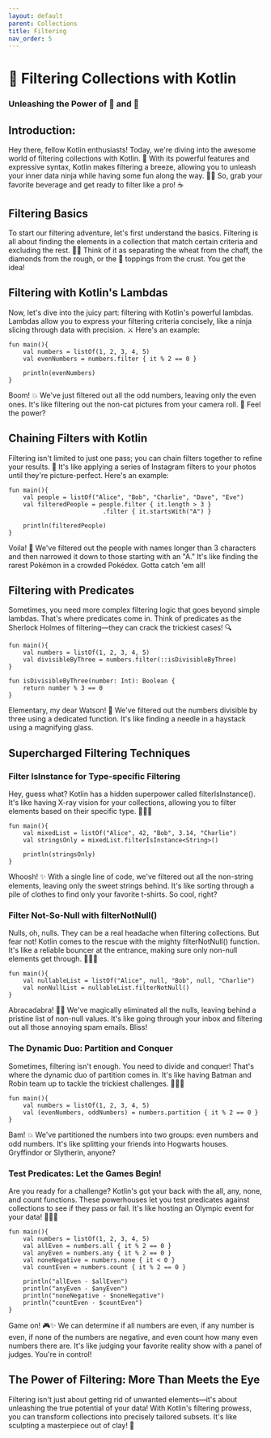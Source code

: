 ```yaml
---
layout: default
parent: Collections
title: Filtering
nav_order: 5
---
```

<script src="https://unpkg.com/kotlin-playground@1" data-selector="code"></script>

# 📝 Filtering Collections with Kotlin
### Unleashing the Power of 🧹 and 🎯

## Introduction:
Hey there, fellow Kotlin enthusiasts! Today, we're diving into the awesome world of filtering collections with Kotlin. 🎉 With its powerful features and expressive syntax, Kotlin makes filtering a breeze, allowing you to unleash your inner data ninja while having some fun along the way. 🐱‍👤 So, grab your favorite beverage and get ready to filter like a pro! ☕️

## Filtering Basics
To start our filtering adventure, let's first understand the basics. Filtering is all about finding the elements in a collection that match certain criteria and excluding the rest. 🕵️‍♀️ Think of it as separating the wheat from the chaff, the diamonds from the rough, or the 🍕 toppings from the crust. You get the idea!

## Filtering with Kotlin's Lambdas
Now, let's dive into the juicy part: filtering with Kotlin's powerful lambdas. Lambdas allow you to express your filtering criteria concisely, like a ninja slicing through data with precision. ⚔️ Here's an example:

```run-kotlin
fun main(){
    val numbers = listOf(1, 2, 3, 4, 5)
    val evenNumbers = numbers.filter { it % 2 == 0 }

    println(evenNumbers)
}
```
Boom! 💥 We've just filtered out all the odd numbers, leaving only the even ones. It's like filtering out the non-cat pictures from your camera roll. 📸 Feel the power?

## Chaining Filters with Kotlin
Filtering isn't limited to just one pass; you can chain filters together to refine your results. 🧬 It's like applying a series of Instagram filters to your photos until they're picture-perfect. Here's an example:

```run-kotlin
fun main(){
    val people = listOf("Alice", "Bob", "Charlie", "Dave", "Eve")
    val filteredPeople = people.filter { it.length > 3 }
                          .filter { it.startsWith("A") }
    
    println(filteredPeople)
}
```

Voila! 🎩 We've filtered out the people with names longer than 3 characters and then narrowed it down to those starting with an "A." It's like finding the rarest Pokémon in a crowded Pokédex. Gotta catch 'em all!

## Filtering with Predicates
Sometimes, you need more complex filtering logic that goes beyond simple lambdas. That's where predicates come in. Think of predicates as the Sherlock Holmes of filtering—they can crack the trickiest cases! 🔍

```run-kotlin
fun main(){
    val numbers = listOf(1, 2, 3, 4, 5)
    val divisibleByThree = numbers.filter(::isDivisibleByThree)
}

fun isDivisibleByThree(number: Int): Boolean {
    return number % 3 == 0
}
```
Elementary, my dear Watson! 🧐 We've filtered out the numbers divisible by three using a dedicated function. It's like finding a needle in a haystack using a magnifying glass.

## Supercharged Filtering Techniques

### Filter IsInstance for Type-specific Filtering
Hey, guess what? Kotlin has a hidden superpower called filterIsInstance<T>(). It's like having X-ray vision for your collections, allowing you to filter elements based on their specific type. 🦸‍♂️💪

```run-kotlin
fun main(){
    val mixedList = listOf("Alice", 42, "Bob", 3.14, "Charlie")
    val stringsOnly = mixedList.filterIsInstance<String>()

    println(stringsOnly)
}
```
Whoosh! ✨ With a single line of code, we've filtered out all the non-string elements, leaving only the sweet strings behind. It's like sorting through a pile of clothes to find only your favorite t-shirts. So cool, right?

### Filter Not-So-Null with filterNotNull()
Nulls, oh, nulls. They can be a real headache when filtering collections. But fear not! Kotlin comes to the rescue with the mighty filterNotNull() function. It's like a reliable bouncer at the entrance, making sure only non-null elements get through. 🚫🙅‍♂️

```run-kotlin
fun main(){
    val nullableList = listOf("Alice", null, "Bob", null, "Charlie")
    val nonNullList = nullableList.filterNotNull()   
}
```
Abracadabra! 🎩💫 We've magically eliminated all the nulls, leaving behind a pristine list of non-null values. It's like going through your inbox and filtering out all those annoying spam emails. Bliss!

### The Dynamic Duo: Partition and Conquer
Sometimes, filtering isn't enough. You need to divide and conquer! That's where the dynamic duo of partition comes in. It's like having Batman and Robin team up to tackle the trickiest challenges. 🦇🦸‍♂️

```run-kotlin
fun main(){
    val numbers = listOf(1, 2, 3, 4, 5)
    val (evenNumbers, oddNumbers) = numbers.partition { it % 2 == 0 }
}
```
Bam! 💥 We've partitioned the numbers into two groups: even numbers and odd numbers. It's like splitting your friends into Hogwarts houses. Gryffindor or Slytherin, anyone?

### Test Predicates: Let the Games Begin!
Are you ready for a challenge? Kotlin's got your back with the all, any, none, and count functions. These powerhouses let you test predicates against collections to see if they pass or fail. It's like hosting an Olympic event for your data! 🏋️‍♀️🏅

```run-kotlin
fun main(){  
    val numbers = listOf(1, 2, 3, 4, 5)
    val allEven = numbers.all { it % 2 == 0 }
    val anyEven = numbers.any { it % 2 == 0 }
    val noneNegative = numbers.none { it < 0 }
    val countEven = numbers.count { it % 2 == 0 }

    println("allEven - $allEven")
    println("anyEven - $anyEven")
    println("noneNegative - $noneNegative")
    println("countEven - $countEven")
}
```
Game on! 🎮✨ We can determine if all numbers are even, if any number is even, if none of the numbers are negative, and even count how many even numbers there are. It's like judging your favorite reality show with a panel of judges. You're in control!

## The Power of Filtering: More Than Meets the Eye
Filtering isn't just about getting rid of unwanted elements—it's about unleashing the true potential of your data! With Kotlin's filtering prowess, you can transform collections into precisely tailored subsets. It's like sculpting a masterpiece out of clay! 🎨
